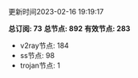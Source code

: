 更新时间2023-02-16 19:19:17

**总订阅: 73**
**总节点: 892**
**有效节点: 283**
- v2ray节点: 184
- ss节点: 98
- trojan节点: 1
